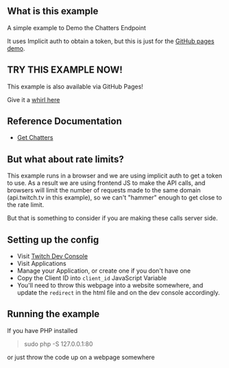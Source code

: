 ## What is this example

A simple example to Demo the Chatters Endpoint

It uses Implicit auth to obtain a token, but this is just for the [GitHub pages demo](https://barrycarlyon.github.io/twitch_misc/examples/chatters/).

## TRY THIS EXAMPLE NOW!

This example is also available via GitHub Pages!

Give it a [whirl here](https://barrycarlyon.github.io/twitch_misc/examples/chatters/)

## Reference Documentation

- [Get Chatters](https://dev.twitch.tv/docs/api/reference/#get-chatters)

## But what about rate limits?

This example runs in a browser and we are using implicit auth to get a token to use.
As a result we are using frontend JS to make the API calls, and browsers will limit the number of requests made to the same domain (api.twitch.tv in this example), so we can't "hammer" enough to get close to the rate limit.

But that is something to consider if you are making these calls server side.

## Setting up the config

- Visit [Twitch Dev Console](https://dev.twitch.tv/console/)
- Visit Applications
- Manage your Application, or create one if you don't have one
- Copy the Client ID into `client_id` JavaScript Variable
- You'll need to throw this webpage into a website somewhere, and update the `redirect` in the html file and on the dev console accordingly.

## Running the example

If you have PHP installed

> sudo php -S 127.0.0.1:80

or just throw the code up on a webpage somewhere

